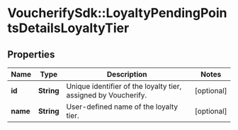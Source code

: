 # VoucherifySdk::LoyaltyPendingPointsDetailsLoyaltyTier

## Properties

| Name | Type | Description | Notes |
| ---- | ---- | ----------- | ----- |
| **id** | **String** | Unique identifier of the loyalty tier, assigned by Voucherify. | [optional] |
| **name** | **String** | User-defined name of the loyalty tier. | [optional] |

